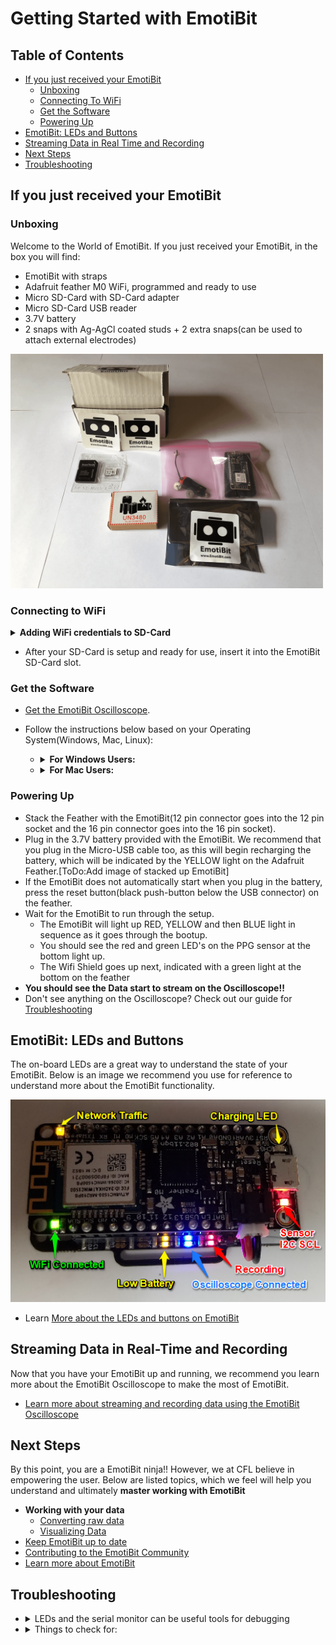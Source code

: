 # Getting Started with EmotiBit
[comment]: <> ([alt text][SideView])

## Table of Contents
- [If you just received your EmotiBit](#If-you-just-received-your-EmotiBit)
  - [Unboxing](#Unboxing)
  - [Connecting To WiFi](#connecting-to-wifi)
  - [Get the Software](#Get-the-Software)
  - [Powering Up](#Powering-up)
- [EmotiBit: LEDs and Buttons](#EmotiBit-LEDs-and-Buttons)
- [Streaming Data in Real Time and Recording](#Streaming-Data-in-Real-Time-and-Recording)
- [Next Steps](#Next-Steps)
- [Troubleshooting](#Troubleshooting)


## If you just received your EmotiBit
### Unboxing
Welcome to the World of EmotiBit. If you just received your EmotiBit, in the box you will find:
- EmotiBit with straps
- Adafruit feather M0 WiFi, programmed and ready to use
- Micro SD-Card with SD-Card adapter
- Micro SD-Card USB reader
- 3.7V battery
- 2 snaps with Ag-AgCl coated studs + 2 extra snaps(can be used to attach external electrodes)
<img src="./assets/emotibit-outOfBox.png" width="500">

### Connecting to WiFi

<details><summary><b>Adding WiFi credentials to SD-Card</b></summary>

- To connect the EmotiBit to WiFi, you have to add the WiFi credentials`SSID: WIFi Name` and `Password: WiFi Password` to a file named `config.txt` on the SD-Card provided. **Note**: _FAT32 is important for the EmotiBit to function as designed_ 
- If you got your SD-card with your EmotiBit, it's already in the FAT32 format. 
- If using an SD-Card **other** than the one provided in the box, please **make sure it is formatted to be FAT32**. If it is not in **FAT32** format, follow the instructions below to Format the SD-Card
- <details><summary>Formatting to FAT32</summary>

  - Download [SD Memory Card Formatter](https://www.sdcard.org/downloads/formatter/)
  - You can use SD Memory Card Formatter to format the SD-Card into FAT32 format. 
  </details>

- Create a **config.txt** file on the SD-Card.
- The contents of the file should be in format as shown below:
- ``{"WifiCredentials": [{"ssid": "Foo", "password" : "Bar"}]}`` (_Just copy and paste this line in the **config.txt** file on the SD-Card_)
- Replace `Foo` with the `WiFi name` and `Bar` with the `WiFi password`.

- <details><summary><b>Access multiple WiFi networks</b>(EmotiBit FeatherWing v0.5.4+)</summary>
 
  - a JSON list can be used to store up to 12 sets of network credentials in config.txt:
    - ``{"WifiCredentials": [{"ssid": "Foo", "password" : "Bar"},{"ssid": "Fnord", "password" : "Baz"}]}`` (_Just copy and paste this line in the **config.txt** file on the SD-Card_)
    - Replace `Foo` with the `WiFi 1 name` and `Bar` with the `WiFi 1 password`. Replace `Fnord` with the `WiFi 2 name` and `Baz` with the `WiFi 2 password`
  - In the setup of EmotiBit_Example, all the WiFi networks are tried sequentially, a process that times out at ~1min. If a quick connection is desired after programming or reset:
    - Shorten the list
    - Organize the list in order of priority of the connection
  </details>

</details>

- After your SD-Card is setup and ready for use, insert it into the EmotiBit SD-Card slot.


### Get the Software
- [Get the EmotiBit Oscilloscope](https://github.com/EmotiBit/ofxEmotiBit/releases/latest).
- Follow the instructions below based on your Operating System(Windows, Mac, Linux):

  - <details>
    <summary><b>For Windows Users:</b></summary>
    <br>
     
    - **Note:** EmotiBit software is supported only for Windows 10.
    - After you have downloaded `EmotiBitSoftware-Windows.zip`, go ahead and extract it.
    - You will find a `setup.exe` executable inside the extracted folder. Run the setup by double-clicking.
    - Follow through the setup. Click on `Close` once the setup is complete and the EmotiBit Software has been installed.
    - You will notice that shortcuts to `EmotiBit Oscilloscope` and `EmotiBit DataParser` have been created in the start menu and on the desktop.
    </details>

  - <details>
    <summary><b>For Mac Users:</b></summary>
    <br>
    
    - Move the downloaded zip file to a folder location you desire. Double click on the .zip file to extract it.
    - You will find the Application(`EmotiBit Oscilloscope` and `EmotiBit DataParser`) in the extracted folder.
        ![][oscilloscope-drirectory]
  
    - <details>
      <summary>Opening Software in mojave</summary>
      <br> 
        
        - Right click on the EmotiBitOscilloscope app. Choose **Open**. 
        - If this is the first time you are using this application, a dialog box might appear asking you to `Allow` this application. Click on `Allow`. 
        - You will see the EmotiBit Oscilloscope Application start.
      </details>
    - <details>
      <summary>Opening Software in Catalina</summary>
      <br>
  
        - Right click on the EmotiBitOscilloscope app. Choose **Open**. 
        - A dialog box will appear with options `Move to Trash` or `Cancel`. Click `Cancel`. You will have to allow the application to run in the `Security and Privacy` center. To do so:
                ![][macOs-Catalina-Initial_Oscilloscope_Error]
        - Click on the `Apple Logo` > `Syatem Preferences` > `Security and Privacy`.
                    ![][macOS-Catalina-sys_pref]
        - You will find a request for `EmotiBit Oscilloscope` at the bottom of this window. Click on `Open Anyways`. 
                    ![][macOS-Catalina-System_pref_Security&options]
        - Click on `Allow` on the dialog box that appears.This will open the `EmotiBit Oscilloscope` application.
                    ![][macOS-Catalina-Allow_emotibit]
      </details>
    - **Note** that the Software is currently supported only for macOS-**Mojave**[version 10.14] and macOS-**Catalina**[version 10.15].
    - Make sure you are using a compatible macOS version. You can find your macOS version by clicking on the `Apple Logo`(on the top left of your screen) > `About This Mac`.
            <img src="../assets/macOS-Catalina-OS_version.png" width="800">
    </details>    

### Powering Up
- Stack the Feather with the EmotiBit(12 pin connector goes into the 12 pin socket and the 16 pin connector goes into the 16 pin socket).
- Plug in the 3.7V battery provided with the EmotiBit. We recommend that you plug in the Micro-USB cable too, as this will begin recharging the battery, which will be indicated by the YELLOW light on the Adafruit Feather.[ToDo:Add image of stacked up EmotiBit]
- If the EmotiBit does not automatically start when you plug in the battery, press the reset button(black push-button below the USB connector) on the feather.
- Wait for the EmotiBit to run through the setup.
  - The EmotiBit will light up RED, YELLOW and then BLUE light in sequence as it goes through the bootup.
  - You should see the red and green LED's on the PPG sensor at the bottom light up.
  - The Wifi Shield goes up next, indicated with a green light at the bottom on the feather
- **You should see the Data start to stream on the Oscilloscope!!**
- Don't see anything on the Oscilloscope? Check out our guide for [Troubleshooting](#Troubleshooting)

## EmotiBit: LEDs and Buttons
The on-board LEDs are a great way to understand the state of your EmotiBit. Below is an image we recommend you use for reference to understand more about the EmotiBit functionality.

![alt text][LED]

- Learn [More about the LEDs and buttons on EmotiBit](./Contributing_to_emotibit_community/Learn_more_about_emotibit.md/#LEDs-and-Buttons)

## Streaming Data in Real-Time and Recording
Now that you have your EmotiBit up and running, we recommend you learn more about the EmotiBit Oscilloscope to make the most of EmotiBit.
- [Learn more about streaming and recording data using the EmotiBit Oscilloscope](./Working_with_emotibit_data.md/#Real-Time-Streaming)


## Next Steps
By this point, you are a EmotiBit ninja!! However, we at CFL believe in empowering the user. Below are listed topics, which we feel will help you understand and ultimately **master working with EmotiBit**
- **Working with your data**
  - [Converting raw data](./Working_with_emotibit_data.md/#Converting-Raw-Data)
  - [Visualizing  Data](./Working_with_emotibit_data.md/#Visualize-Recorded-Data)
- [Keep EmotiBit up to date](./Keep_emotibit_up_to_date.md)
- [Contributing to the EmotiBit Community](./Contributing_to_emotibit_community)
- [Learn more about EmotiBit](./Contributing_to_emotibit_community/Learn_more_about_emotibit.md)

## Troubleshooting
- <details>
  <summary>LEDs and the serial monitor can be useful tools for debugging</summary>
  <br>
  
  - if the green _WiFi Connected_ LED is on, the feather is connected to WiFi
  - if the yellow _Network Traffic_ LED flashes at all, it suggests that the EmotiBit is exchanging packets with ofxEmotiBit
  </details>
- <details>
  <summary>Things to check for:</summary>
  <br>
  
  - Make sure the SD-Card contains the **config.txt** file.
  - Verify if the **WiFi-Name** and **WiFi-Password** are correctly entered in the config file.
  </details>

[LED]: ./assets/M0_WiFi_LED_Indicators_01.png "Feather LED's"
[macOS-version]: ./assets/macOS-Catalina-OS_version.png "macOS version" 
[oscilloscope-drirectory]: ./assets/macOS-oscilloscope_file_heirarchy.png ""
[macOs-Catalina-Initial_Oscilloscope_Error]: ./assets/macOs-Catalina-Initial_Oscilloscope_Error.png ""
[macOS-Catalina-sys_pref]: ./assets/macOS-Catalina-sys_pref.png "" 
[macOS-Catalina-System_pref_Security&options]: ./assets/macOS-Catalina-System_pref_Security&options.png "" 
[macOS-Catalina-Allow_emotibit]: ./assets/macOS-Catalina-Allow_emotibit.png "" 
